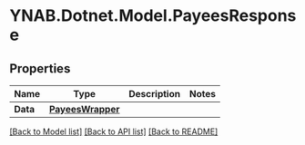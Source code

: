 # YNAB.Dotnet.Model.PayeesResponse
## Properties

Name | Type | Description | Notes
------------ | ------------- | ------------- | -------------
**Data** | [**PayeesWrapper**](PayeesWrapper.md) |  | 

[[Back to Model list]](../README.md#documentation-for-models) [[Back to API list]](../README.md#documentation-for-api-endpoints) [[Back to README]](../README.md)

